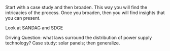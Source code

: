 Start with a case study and then broaden. This way you will find the intricacies of the process. Once you broaden, then you will find insights that you can present.

Look at SANDAG and SDGE

Driving Question: what laws surround the distribution of power supply technology? Case study: solar panels; then generalize.